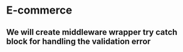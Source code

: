 # E-commerce

## We will create middleware wrapper try catch block for handling the validation error